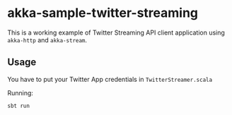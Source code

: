 # akka-sample-twitter-streaming

This is a working example of Twitter Streaming API client application using `akka-http` and `akka-stream`.

## Usage

You have to put your Twitter App credentials in `TwitterStreamer.scala` 

Running:

```sbt run```